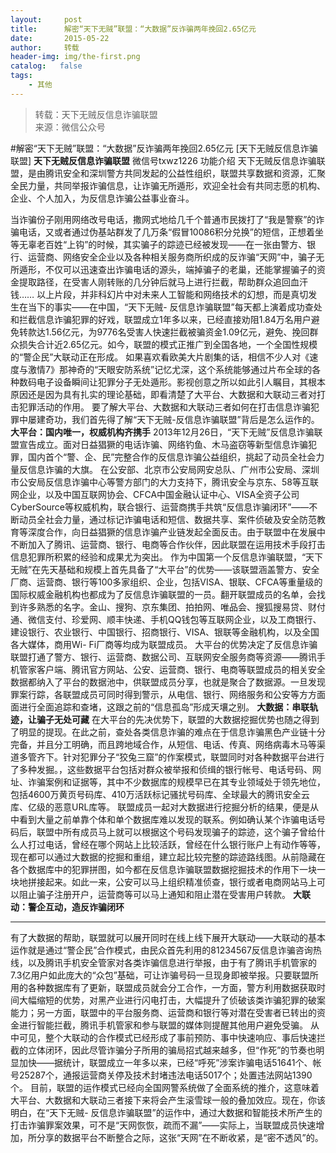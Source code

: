 ```yaml
---
layout:     post
title:      解密“天下无贼”联盟：“大数据”反诈骗两年挽回2.65亿元
date:       2015-05-22
author:     转载
header-img: img/the-first.png
catalog:   false
tags:
    - 其他
---
```


<blockquote><p>转载：天下无贼反信息诈骗联盟<br>
来源：微信公众号</p></blockquote>

#解密“天下无贼”联盟：“大数据”反诈骗两年挽回2.65亿元
[天下无贼反信息诈骗联盟]
**天下无贼反信息诈骗联盟**
微信号txwz1226
功能介绍
天下无贼反信息诈骗联盟，是由腾讯安全和深圳警方共同发起的公益性组织，联盟共享数据和资源，汇聚全民力量，共同举报诈骗信息，让诈骗无所遁形，欢迎全社会有共同志愿的机构、企业、个人加入，为反信息诈骗公益事业奋斗。

当诈骗份子刚用网络改号电话，撒网式地给几千个普通市民拨打了“我是警察”的诈骗电话，又或者通过伪基站群发了几万条“假冒10086积分兑换”的短信，正想着坐等无辜老百姓“上钩”的时候，其实骗子的踪迹已经被发现——在一张由警方、银行、运营商、网络安全企业以及各种相关服务商所织成的反诈骗“天网”中，骗子无所遁形，不仅可以迅速查出诈骗电话的源头，端掉骗子的老巢，还能掌握骗子的资金提取路径，在受害人刚转账的几分钟后就马上进行拦截，帮助群众追回血汗钱……
以上片段，并非科幻片中对未来人工智能和网络技术的幻想，而是真切发生在当下的事实——在中国，“天下无贼-
反信息诈骗联盟”每天都上演着成功查处和拦截信息诈骗犯罪的好戏，联盟成立1年多以来，已经直接劝阻1.84万名用户避免转款达1.56亿元，为9776名受害人快速拦截被骗资金1.09亿元，避免、挽回群众损失合计近2.65亿元。如今，联盟的模式正推广到全国各地，一个全国性规模的“警企民”大联动正在形成。
如果喜欢看欧美大片剧集的话，相信不少人对《速度与激情7》那神奇的“天眼安防系统”记忆尤深，这个系统能够通过片布全球的各种数码电子设备瞬间让犯罪分子无处遁形。影视创意之所以如此引人瞩目，其根本原因还是因为具有扎实的理论基础，即看清楚了大平台、大数据和大联动三者对打击犯罪活动的作用。
要了解大平台、大数据和大联动三者如何在打击信息诈骗犯罪中屡建奇功，我们首先得了解“天下无贼-反信息诈骗联盟”背后是怎么运作的。
**大平台：国内唯一，权威机构齐携手**
2013年12月26日，“天下无贼”反信息诈骗联盟宣告成立。面对日益猖獗的电话诈骗、网络钓鱼、木马盗窃等新型信息诈骗犯罪，国内首个“警、企、民”完整合作的反信息诈骗公益组织，挑起了动员全社会力量反信息诈骗的大旗。
在公安部、北京市公安局网安总队、广州市公安局、深圳市公安局反信息诈骗中心等警方部门的大力支持下，腾讯安全与京东、58等互联网企业，以及中国互联网协会、CFCA中国金融认证中心、VISA全资子公司CyberSource等权威机构，联合银行、运营商携手共筑“反信息诈骗闭环”——不断动员全社会力量，通过标记诈骗电话和短信、数据共享、案件侦破及安全防范教育等深度合作，向日益猖獗的信息诈骗产业链发起全面反击。由于联盟中在发展中不断加入了腾讯、运营商、银行、电商等合作伙伴，因此联盟在运用技术手段打击信息犯罪所积累的经验和成果尤为突出。
作为中国第一个反信息诈骗联盟，“天下无贼”在先天基础和规模上首先具备了“大平台”的优势——该联盟涵盖警方、安全厂商、运营商、银行等100多家组织、企业，包括VISA、银联、CFCA等重量级的国际权威金融机构也都成为了反信息诈骗联盟的一员。翻开联盟成员的名单，会找到许多熟悉的名字。金山、搜狗、京东集团、拍拍网、唯品会、搜狐搜易贷、财付通、微信支付、珍爱网、顺丰快递、手机QQ钱包等互联网企业，以及工商银行、建设银行、农业银行、中国银行、招商银行、VISA、银联等金融机构，以及全国各大媒体，商用Wi-
Fi厂商等均成为联盟成员。
大平台的优势决定了反信息诈骗联盟打通了警方、银行、运营商、数据公司、互联网安全服务商等资源——腾讯手机管家客户端、腾讯官方网站、公安、运营商、银行、电商等联盟成员的相关安全数据都纳入了平台的数据池中，供联盟成员分享，也就是聚合了数据源。一旦发现罪案行踪，各联盟成员可同时得到警示，从电信、银行、网络服务和公安等方方面面进行全面追踪和查堵，这跟之前的“信息孤岛”形成天壤之别。
**大数据：串联轨迹，让骗子无处可藏**
在大平台的先决优势下，联盟的大数据挖掘优势也随之得到了明显的提现。在此之前，查处各类信息诈骗的难点在于信息诈骗黑色产业链十分完备，并且分工明确，而且跨地域合作，从短信、电话、传真、网络病毒木马等渠道多管齐下。针对犯罪分子“狡兔三窟”的作案模式，联盟同时对各种数据平台进行了多种发掘。，这些数据平台包括对群众被举报和侦缉的银行帐号、电话号码、网址、诈骗案例和证据等，其中不少数据库的规模早已在其专业领域处于领先地位，包括4600万黄页号码库、410万活跃标记骚扰号码库、全球最大的腾讯安全云库、亿级的恶意URL库等。
联盟成员一起对大数据进行挖掘分析的结果，便是从中看到大量之前单靠个体和单个数据库难以发现的联系。例如确认某个诈骗电话号码后，联盟中所有成员马上就可以根据这个号码发现骗子的踪迹，这个骗子曾给什么人打过电话，曾经在哪个网站上比较活跃，曾经在什么银行账户上有动作等等，现在都可以通过大数据的挖掘和重组，建立起比较完整的踪迹路线图。从前隐藏在各个数据库中的犯罪拼图，如今都在反信息诈骗联盟数据挖掘技术的作用下一块一块地拼接起来。如此一来，公安可以马上组织精准侦查，银行或者电商网站马上可以阻止骗子注册开户，运营商等可以马上通知和阻止潜在受害用户转款。
**大联动：警企互动，造反诈骗闭环**
****
有了大数据的帮助，联盟就可以展开同时在线上线下展开大联动——大联动的基本运作就是通过“警企民”合作模式，由民众首先利用的81234567反信息诈骗咨询热线，以及腾讯手机安全管家对各类诈骗信息进行举报，由于有了腾讯手机管家的7.3亿用户如此庞大的“众包”基础，可让诈骗号码一旦现身即被举报。只要联盟所用的各种数据库有了更新，联盟成员就会分工合作，一方面，警方利用数据获取时间大幅缩短的优势，对黑产业进行闪电打击，大幅提升了侦破该类诈骗犯罪的破案能力；另一方面，联盟中的平台服务商、运营商和银行等对潜在受害者已转出的资金进行智能拦截，腾讯手机管家和参与联盟的媒体则提醒其他用户避免受骗。
从中可见，整个大联动的合作模式已经形成了事前预防、事中快速响应、事后快速拦截的立体闭环，因此尽管诈骗分子所用的骗局招式越来越多，但“作死”的节奏也明显加快——据统计，联盟成立一年多以来，已经“呼死”涉案诈骗电话51641个、帐号25287个，通报运营商关停及技术封堵违法电话5017个；处置违法网站1390个。
目前，联盟的运作模式已经向全国网警系统做了全面系统的推介，这意味着大平台、大数据和大联动三者接下来将会产生滚雪球一般的叠加效应。现在，你该明白，在“天下无贼-
反信息诈骗联盟”的运作中，通过大数据和智能技术所产生的打击诈骗罪案效果，可不是“天网恢恢，疏而不漏”——实际上，当联盟成员快速增加，所分享的数据平台不断整合之际，这张“天网”在不断收紧，是“密不透风”的。
